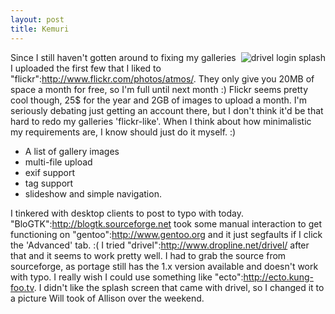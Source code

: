 ```yaml
--- 
layout: post
title: Kemuri
---
```

<img src="http://www.atmos.org/files/drivel_login.png" alt="drivel login splash" align="right" />Since I still haven't gotten around to fixing my galleries I uploaded the first few that I liked to "flickr":http://www.flickr.com/photos/atmos/.  They only give you 20MB of space a month for free, so I'm full until next month :)  Flickr seems pretty cool though, 25$ for the year and 2GB of images to upload a month.  I'm seriously debating just getting an account there, but I don't think it'd be that hard to redo my galleries 'flickr-like'.  When I think about how minimalistic my requirements are, I know should just do it myself. :)

* A list of gallery images
* multi-file upload
* exif support
* tag support
* slideshow and simple navigation.

I tinkered with desktop clients to post to typo with today.  "BloGTK":http://blogtk.sourceforge.net took some manual interaction to get functioning on "gentoo":http://www.gentoo.org and it just segfaults if I click the 'Advanced' tab. :(  I tried "drivel":http://www.dropline.net/drivel/ after that and it seems to work pretty well.  I had to grab the source from sourceforge, as portage still has the 1.x version available and doesn't work with typo.  I really wish I could use something like "ecto":http://ecto.kung-foo.tv.  I didn't like the splash screen that came with drivel, so I changed it to a picture Will took of Allison over the weekend.
